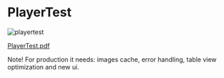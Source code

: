 # PlayerTest

![playertest](https://user-images.githubusercontent.com/12210738/31577750-0e2305b2-b11d-11e7-9b73-41fd2dc6c7f4.png)

[PlayerTest.pdf](https://github.com/eastari/PlayerTest/files/1384823/PlayerTest.pdf)


 Note!  For production it needs: images cache, error handling, table view optimization and new ui.     

